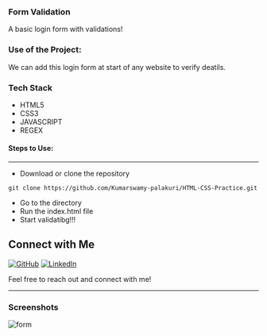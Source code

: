 ### Form Validation
A basic login form with validations!

### Use of the Project:
We can add this login form at start of any website to verify deatils.

### Tech Stack
* HTML5
* CSS3
* JAVASCRIPT
* REGEX

#### Steps to Use:

---

- Download or clone the repository

```
git clone https://github.com/Kumarswamy-palakuri/HTML-CSS-Practice.git
```

- Go to the directory
- Run the index.html file
- Start validatibg!!!

## Connect with Me

[![GitHub](https://img.shields.io/badge/GitHub-%2312100E.svg?style=for-the-badge&logo=github&logoColor=white)](https://github.com/Kumarswamy-palakuri)
[![LinkedIn](https://img.shields.io/badge/LinkedIn-%230077B5.svg?style=for-the-badge&logo=linkedin&logoColor=white)](https://www.linkedin.com/in/kumara-swamy-palakuri-037001208/)

Feel free to reach out and connect with me!

---

### Screenshots
![form](https://user-images.githubusercontent.com/69195262/124592981-b7bea380-de7b-11eb-8b60-38ec0d71c554.png)
